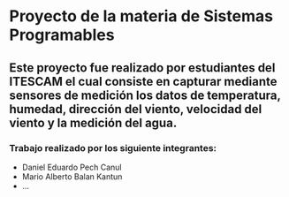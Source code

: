 # Proyecto de la materia de Sistemas Programables

## Este proyecto fue realizado por estudiantes del ITESCAM el cual consiste en capturar mediante sensores de medición los datos de temperatura, humedad, dirección del viento, velocidad del viento y la medición del agua. 

### Trabajo realizado por los siguiente integrantes:
<ul>
  <li>Daniel Eduardo Pech Canul</li>
  <li>Mario Alberto Balan Kantun</li>
  <li>...</li>
</ul>
